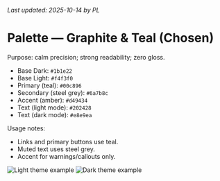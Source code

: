 _Last updated: 2025-10-14 by PL_

# Palette — Graphite & Teal (Chosen)

Purpose: calm precision; strong readability; zero gloss.

- Base Dark: `#1b1e22`
- Base Light: `#f4f3f0`
- Primary (teal): `#00c896`
- Secondary (steel grey): `#6a7b8c`
- Accent (amber): `#d49434`
- Text (light mode): `#202428`
- Text (dark mode): `#e8e9ea`

Usage notes:

- Links and primary buttons use teal.
- Muted text uses steel grey.
- Accent for warnings/callouts only.

![Light theme example](../assets/palette-light-placeholder.png)
![Dark theme example](../assets/palette-dark-placeholder.png)
